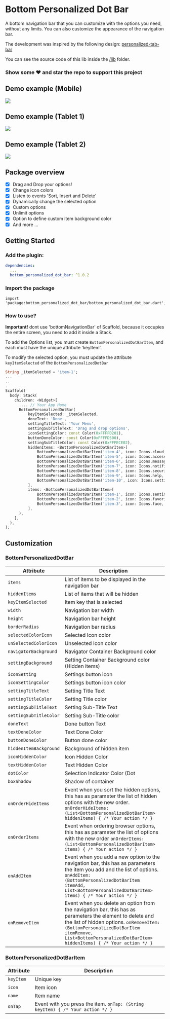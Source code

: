 # Bottom Personalized Dot Bar
A bottom navigation bar that you can customize with the options you need, without any limits. You can also customize the appearance of the navigation bar.

The development was inspired by the following design: [personalized-tab-bar](https://www.uplabs.com/posts/personalized-tab-bar)

You can see the source code of this lib inside the  [/lib](https://github.com/nnior/bottom_personalized_dot_bar/tree/master/lib)  folder.

### Show some  ❤️  and star the repo to support this project

## Demo example (Mobile)
![](https://raw.githubusercontent.com/nnior/bottom_personalized_dot_bar/master/screenshots/phone.gif)

## Demo example (Tablet 1)
![](https://raw.githubusercontent.com/nnior/bottom_personalized_dot_bar/master/screenshots/tablet1.gif)

## Demo example (Tablet 2)
![](https://raw.githubusercontent.com/nnior/bottom_personalized_dot_bar/master/screenshots/tablet2.gif)

## Package overview

- [x] Drag and Drop your options!
- [x] Change icon colors
- [x] Listen to events 'Sort, Insert and Delete'
- [x] Dynamically change the selected option
- [x] Custom options
- [x] Unlimit options
- [x] Option to define custom item background color
- [x] And more ...

## Getting Started

### Add the plugin:

```yaml
dependencies:
  ...
  bottom_personalized_dot_bar: ^1.0.2
```

### Import the package

    import 'package:bottom_personalized_dot_bar/bottom_personalized_dot_bar.dart';

### How to use?

**Important!** dont use 'bottomNavigationBar' of Scaffold, because it occupies the entire screen, you need to add it inside a Stack.

To add the Options list, you must create `BottomPersonalizedDotBarItem`, and each must have the unique attribute 'keyItem'.

To modify the selected option, you must update the attribute `keyItemSelected`  of the `BottomPersonalizedDotBar`

```Dart
String _itemSelected = 'item-1';
...
..
.
Scaffold(
  body: Stack(
    children: <Widget>[
      .... // Your App Home
      BottomPersonalizedDotBar(
          keyItemSelected: _itemSelected,
          doneText: 'Done',
          settingTitleText: 'Your Menu',
          settingSubTitleText: 'Drag and drop options',
          iconSettingColor: const Color(0xFFFFD201),
          buttonDoneColor: const Color(0xFFFFD500),
          settingSubTitleColor: const Color(0xFFFECE02),
          hiddenItems: <BottomPersonalizedDotBarItem>[
              BottomPersonalizedDotBarItem('item-4', icon: Icons.cloud, name: 'Nube', onTap: (itemSelected) { /* event selected */ }),
              BottomPersonalizedDotBarItem('item-5', icon: Icons.access_alarm, name: 'Alarma', onTap: (itemSelected) { /* event selected */ }),
              BottomPersonalizedDotBarItem('item-6', icon: Icons.message, name: 'Mensaje', onTap: (itemSelected) { /* event selected */ }),
              BottomPersonalizedDotBarItem('item-7', icon: Icons.notifications, name: 'Alerta', onTap: (itemSelected) { /* event selected */ }),
              BottomPersonalizedDotBarItem('item-8', icon: Icons.security, name: 'Seguridad', onTap: (itemSelected) { /* event selected */ }),
              BottomPersonalizedDotBarItem('item-9', icon: Icons.help, name: 'Ayuda', onTap: (itemSelected) { /* event selected */ }),
              BottomPersonalizedDotBarItem('item-10', icon: Icons.settings, name: 'Config.', onTap: (itemSelected) { /* event selected */ }),
          ],
          items: <BottomPersonalizedDotBarItem>[
              BottomPersonalizedDotBarItem('item-1', icon: Icons.sentiment_very_satisfied, name: 'Flutter', onTap: (itemSelected) { /* event selected */ }),
              BottomPersonalizedDotBarItem('item-2', icon: Icons.favorite_border, name: 'Favorito', onTap: (itemSelected) { /* event selected */ }),
              BottomPersonalizedDotBarItem('item-3', icon: Icons.face, name: 'Perfil', onTap: (itemSelected) { /* event selected */ }),
          ],
      ),
    ],
  ),
);
```

## Customization

### BottomPersonalizedDotBar

|      Attribute          |Description
|----------------|-------------------------------
|`items`| List of items to be displayed in the navigation bar
|`hiddenItems`| List of items that will be hidden
|`keyItemSelected`| Item key that is selected
|`width`| Navigation bar width
|`height`| Navigation bar height
|`borderRadius`| Navigation bar radius
|`selectedColorIcon`| Selected Icon color
|`unSelectedColorIcon`| Unselected Icon color
|`navigatorBackground`| Navigator Container Background color
|`settingBackground`| Setting Container Background color (Hidden items)
|`iconSetting`| Settings button icon
|`iconSettingColor`| Settings button icon color
|`settingTitleText`| Setting Title Text
|`settingTitleColor`| Setting Title color
|`settingSubTitleText`| Setting Sub-Title Text
|`settingSubTitleColor`| Setting Sub-Title color
|`doneText`| Done button Text
|`textDoneColor`| Text Done Color
|`buttonDoneColor`| Button done color
|`hiddenItemBackground`| Background of hidden item
|`iconHiddenColor`| Icon Hidden Color
|`textHiddenColor`| Text Hidden Color
|`dotColor`| Selection Indicator Color (Dot|Point)
|`boxShadow`| Shadow of container
|`onOrderHideItems`| Event when you sort the hidden options, this has as parameter the list of hidden options with the new order. `onOrderHideItems: (List<BottomPersonalizedDotBarItem> hiddenItems) { /* Your action */ }`
|`onOrderItems`| Event when ordering browser options, this has as parameter the list of options with the new order `onOrderItems: (List<BottomPersonalizedDotBarItem> items) { /* Your action */ }`
|`onAddItem`| Event when you add a new option to the navigation bar, this has as parameters the item you add and the list of options. `onAddItem: (BottomPersonalizedDotBarItem itemAdd, List<BottomPersonalizedDotBarItem> items) { /* Your action */ }`
|`onRemoveItem`| Event when you delete an option from the navigation bar, this has as parameters the element to delete and the list of hidden options. `onRemoveItem: (BottomPersonalizedDotBarItem itemRemove, List<BottomPersonalizedDotBarItem> hiddenItems) { /* Your action */ }`

### BottomPersonalizedDotBarItem
|      Attribute          |Description
|----------------|-------------------------------
|`keyItem`| Unique key
|`icon`| Item icon
|`name`| Item name
|`onTap`| Event with you press the item. `onTap: (String keyItem) { /* Your action */ }`
